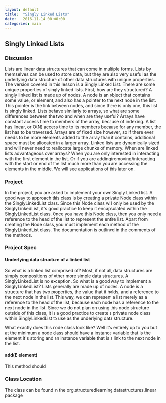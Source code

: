 ```yaml
---
layout: default
title:  "Singly Linked Lists"
date:   2016-11-14 00:00:00
categories: main
---
```


## Singly Linked Lists

### Discussion
Lists are linear data structures that can come in multiple forms. Lists by themselves can be used to store data, but they are also very useful as the underlying data structure of other data structures with unique properties.
The version covered in this lesson is a Singly Linked List. There are some unique properties of singly linked lists. First, how are they structured? A singly linked list is made up of nodes. A node is an object that contains some value, or element, and also has a pointer to the next node in the list. This pointer is the link between nodes, and since there is only one, this list is singly linked.
Lists behave similarly to arrays, so what are some differences between the two and when are they useful? Arrays have constant access time to members of the array, because of indexing. A list has linear, or O(N) access time to its members because for any member, the list has to be traversed. Arrays are of fixed size however, so if there ever needs to be more elements added to the array than it contains, additional space must be allocated in a larger array. Linked lists are dynamically sized and will never need to reallocate large chunks of memory.
When are linked lists advantageous over arrays? When you are only interested in interacting with the first element in the list. Or if you are adding/removing/interacting with the start or end of the list much more than you are accessing the elements in the middle. We will see applications of this later on.

### Project

In the project, you are asked to implement your own Singly Linked list. A good way to approach this class is by creating a private Node class within the SinglyLinkedList class. Since this Node class will only be used by the SinglyLinkedList, it's good practice to keep it encapsulated within the SinglyLinkedList class. Once you have this Node class, then you only need a reference to the head of the list to represent the entire list.
Apart from creating the Node class, you must implement each method of the SinglyLinkedList class. The documentation is outlined in the comments of the methods.

### Project Spec

#### Underlying data structure of a linked list
So what is a linked list comprised of? Most, if not all, data structures are simply compositions of other more simple data structures. A SinglyLinkedList is no exception. So what is a good way to implement a SinglyLinkedList? Lists generally are made up of nodes. A node is a structure that has two properties, the value that it holds, and a reference to the next node in the list. This way, we can represent a list merely as a reference to the head of the list, because each node has a reference to the next node in the list. Since we do not plan on using this node structure outside of this class, it is a good practice to create a private node class within SinglyLinkedList to use as the underlying data structure.

What exactly does this node class look like? Well it's entirely up to you but at the minimum a node class should have a instance variable that is the element it's storing and an instance variable that is a link to the next node in the list.

#### add(E element)
This method should

### Class Location

The class can be found in the org.structuredlearning.datastructures.linear package
